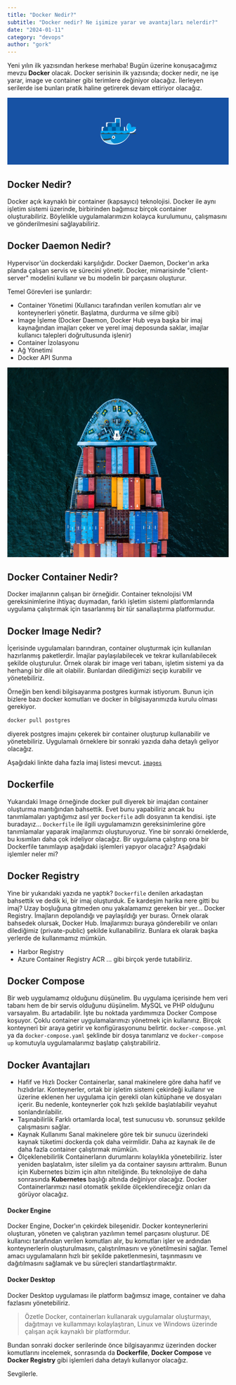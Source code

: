 ```yaml
---
title: "Docker Nedir?"
subtitle: "Docker nedir? Ne işimize yarar ve avantajları nelerdir?"
date: "2024-01-11"
category: "devops"
author: "gork"
---
```


Yeni yılın ilk yazısından herkese merhaba! Bugün üzerine konuşacağımız mevzu **Docker** olacak. Docker serisinin ilk yazısında; docker nedir, ne işe yarar, image ve container gibi terimlere değiniyor olacağız.
İlerleyen serilerde ise bunları pratik haline getirerek devam ettiriyor olacağız.

![docker-head.png](https://raw.githubusercontent.com/gor2em/gorkdev.md/master/posts/devops/docker/images/docker-head.png?token=GHSAT0AAAAAACLHDAOZDMH4LLQJN6CF4OWGZNAKQNQ)

## Docker Nedir?

Docker açık kaynaklı bir container (kapsayıcı) teknolojisi. Docker ile aynı işletim sistemi üzerinde, birbirinden bağımsız birçok container oluşturabiliriz. Böylelikle uygulamalarımızın kolayca kurulumunu, çalışmasını ve gönderilmesini sağlayabiliriz. 

## Docker Daemon Nedir?

Hypervisor'ün dockerdaki karşılığıdır. Docker Daemon, Docker'ın arka planda çalışan servis ve sürecini yönetir. Docker, mimarisinde "client-server" modelini kullanır ve bu modelin bir parçasını oluşturur.

Temel Görevleri ise şunlardır:
- Container Yönetimi (Kullanıcı tarafından verilen komutları alır ve konteynerleri yönetir. Başlatma, durdurma ve silme gibi)
- Image İşleme (Docker Daemon, Docker Hub veya başka bir imaj kaynağından imajları çeker ve yerel imaj deposunda saklar, imajlar kullanıcı talepleri doğrultusunda işlenir)
- Container İzolasyonu
- Ağ Yönetimi
- Docker API Sunma

![containers.png](https://raw.githubusercontent.com/gor2em/gorkdev.md/master/posts/devops/docker/images/containers.jpg?token=GHSAT0AAAAAACLHDAOYPOLSBALLLCO5EQ6YZNAKSAQ)

## Docker Container Nedir?

Docker imajlarının çalışan bir örneğidir. Container teknolojisi VM gereksinimlerine ihtiyaç duymadan, farklı işletim sistemi platformlarında uygulama çalıştırmak için tasarlanmış bir tür sanallaştırma platformudur.

## Docker Image Nedir?

İçerisinde uygulamaları barındıran, container oluşturmak için kullanılan hazırlanmış paketlerdir. İmajlar paylaşılabilecek ve tekrar kullanılabilecek şekilde oluşturulur.
Örnek olarak bir image veri tabanı, işletim sistemi ya da herhangi bir dile ait olabilir. Bunlardan dilediğimizi seçip kurabilir ve yönetebiliriz.

Örneğin ben kendi bilgisayarıma postgres kurmak istiyorum. Bunun için bizlere bazı docker komutları ve docker in bilgisayarımızda kurulu olması gerekiyor.
```bash
docker pull postgres
```
diyerek postgres imajını çekerek bir container oluşturup kullanabilir ve yönetebiliriz. Uygulamalı örneklere bir sonraki yazıda daha detaylı geliyor olacağız.
 
Aşağıdaki linkte daha fazla imaj listesi mevcut.
[`images`](https://hub.docker.com/search?q=&type=image)

## Dockerfile

Yukarıdaki Image örneğinde docker pull diyerek bir imajdan container oluşturma mantığından bahsettik. Evet bunu yapabiliriz ancak bu tanımlamaları yaptığımız asıl yer `Dockerfile` adlı dosyanın ta kendisi. işte buradayız... `Dockerfile` ile ilgili uygulamamızın gereksinimlerine göre tanımlamalar yaparak imajlarımızı oluşturuyoruz.
Yine bir sonraki örneklerde, bu kısımları daha çok irdeliyor olacağız. Bir uygulama çalıştırıp ona bir Dockerfile tanımlayıp aşağıdaki işlemleri yapıyor olacağız? Aşağıdaki işlemler neler mi?

## Docker Registry

Yine bir yukarıdaki yazıda ne yaptık? `Dockerfile` denilen arkadaştan bahsettik ve dedik ki, bir imaj oluşturduk. Ee kardeşim harika nere gitti bu imaj? Uzay boşluğuna gitmeden onu yakalamamız gereken bir yer... Docker Registry. İmajların depolandığı ve paylaşıldığı yer burası.
Örnek olarak bahsedek olursak, Docker Hub. İmajlarımızı buraya gönderebilir ve onları dilediğimiz (private-public) şekilde kullanabiliriz. Bunlara ek olarak başka yerlerde de kullanmamız mümkün.

- Harbor Registry
- Azure Container Registry ACR
... gibi birçok yerde tutabiliriz.

## Docker Compose

Bir web uygulamamız olduğunu düşünelim. Bu uygulama içerisinde hem veri tabanı hem de bir servis olduğunu düşünelim. MySQL ve PHP olduğunu varsayalım. Bu artadabilir. İşte bu noktada yardımımıza Docker Compose koşuyor. Çoklu container uygulamalarımızı yönetmek için kullanırız. Birçok konteyneri bir araya getirir ve konfigürasyonunu belirtir.
`docker-compose.yml` ya da `docker-compose.yaml` şeklinde bir dosya tanımlarız ve `docker-compose up` komutuyla uygulamalarımız başlatıp çalıştırabiliriz.

## Docker Avantajları

- Hafif ve Hızlı
  Docker Containerlar, sanal makinelere göre daha hafif ve hızlıdırlar. Konteynerler, ortak bir işletim sistemi çekirdeği kullanır ve üzerine eklenen her uygulama için gerekli olan kütüphane ve dosyaları içerir. Bu nedenle, konteynerler çok hızlı şekilde başlatılabilir veyahut sonlandırılabilir.
- Taşınabilirlik
  Farklı ortamlarda local, test sunucusu vb. sorunsuz şekilde çalışmasını sağlar. 
- Kaynak Kullanımı
  Sanal makinelere göre tek bir sunucu üzerindeki kaynak tüketimi dockerda çok daha veirmlidir. Daha az kaynak ile de daha fazla container çalıştırmak mümkün.
- Ölçeklenebilirlik
  Containerların durumlarını kolaylıkla yönetebiliriz. İster yeniden başlatalım, ister silelim ya da container sayısını arttıralım. Bunun için Kubernetes bizim için altın niteliğinde. Bu teknolojiye de daha sonrasında **Kubernetes** başlığı altında değiniyor olacağız. Docker Containerlarımızı nasıl otomatik şekilde ölçeklendireceğiz onları da görüyor olacağız.


#### Docker Engine

Docker Engine, Docker'ın çekirdek bileşenidir. Docker konteynerlerini oluşturan, yöneten ve çalıştıran yazılımın temel parçasını oluşturur. DE kullanıcı tarafından verilen komutları alır, bu komutları işler ve ardından konteynerlerin oluşturulmasını, çalıştırılmasını ve yönetilmesini sağlar. Temel amacı uygulamaların hızlı bir şekilde paketlenmesini, taşınmasını ve dağıtılmasını sağlamak ve bu süreçleri standartlaştırmaktır.

#### Docker Desktop

Docker Desktop uygulaması ile platform bağımsız image, container ve daha fazlasını yönetebiliriz.

> Özetle Docker, containerları kullanarak uygulamalar oluşturmayı, dağıtmayı ve kullammayı kolaylaştıran, Linux ve Windows üzerinde çalışan açık kaynaklı bir platformdur.

Bundan sonraki docker serilerinde önce bilgisayarımız üzerinden docker komutlarını incelemek, sonrasında da **Dockerfile**, **Docker Compose** ve **Docker Registry** gibi işlemleri daha detaylı kullanıyor olacağız.

Sevgilerle.
